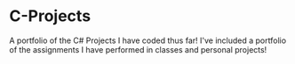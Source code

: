 # C-Projects
A portfolio of the C# Projects I have coded thus far!
I've included a portfolio of the assignments I have performed in classes and personal projects!
